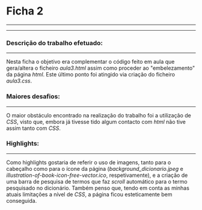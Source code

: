 # Ficha 2
___
___
### Descrição do trabalho efetuado:
___
Nesta ficha o objetivo era complementar o código 
feito em aula que gera/altera o ficheiro 
_aula3.html_ assim como proceder ao 
"embelezamento" da página _html_. Este último
ponto foi atingido via criação do ficheiro
_aula3.css_.


### Maiores desafios:
___
O maior obstáculo encontrado na realização do 
trabalho foi a utilização de _CSS_, visto que, 
embora já tivesse tido algum contacto com _html_
não tive assim tanto com _CSS_. 

### Highlights:
___
Como highlights gostaria de referir o uso de
imagens, tanto para o cabeçalho como para o 
ícone da página (_background_dicionario.jpeg_ e 
_illustration-of-book-icon-free-vector.ico_,
respetivamente), e a criação de uma barra de
pesquisa de termos que faz _scroll_ automático
para o termo pesquisado no dicionário.
Também penso que, tendo em conta as minhas 
atuais limitações a nível de _CSS_, a página
ficou esteticamente bem conseguida.
